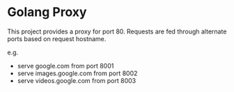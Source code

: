 
# Golang Proxy

This project provides a proxy for port 80. Requests are
fed through alternate ports based on request hostname.

e.g.
- serve google.com from port 8001
- serve images.google.com from port 8002
- serve videos.google.com from port 8003
